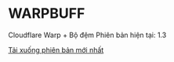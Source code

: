 # WARPBUFF
Cloudflare Warp + Bộ đệm
Phiên bản hiện tại: 1.3

[Tải xuống phiên bản mới nhất](https://github.com/jhuyvu/WarpBuffer/releases/tag/1.3)
